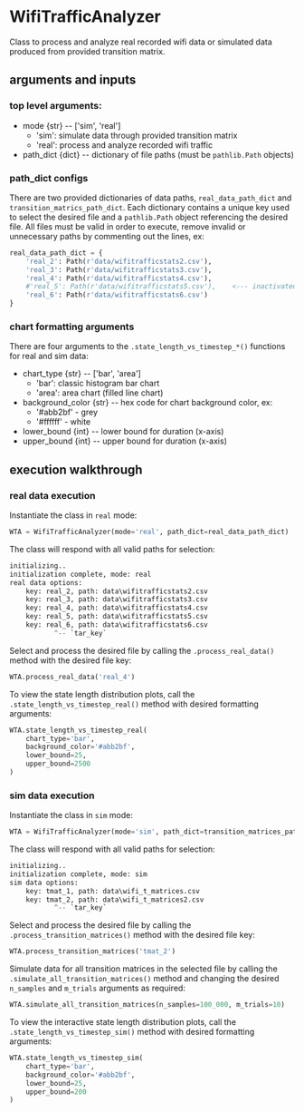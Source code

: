 # WifiTrafficAnalyzer

Class to process and analyze real recorded wifi data or simulated data produced from provided transition matrix.

## arguments and inputs

### top level arguments:
- mode {str} -- ['sim', 'real']
    - 'sim': simulate data through provided transition matrix
    - 'real': process and analyze recorded wifi traffic
- path_dict {dict} -- dictionary of file paths (must be `pathlib.Path` objects)

### path_dict configs
There are two provided dictionaries of data paths, `real_data_path_dict` and `transition_matrics_path_dict`. Each dictionary contains a unique key used to select the desired file and a `pathlib.Path` object referencing the desired file. All files must be valid in order to execute, remove invalid or unnecessary paths by commenting out the lines, ex:

```python
real_data_path_dict = {
    'real_2': Path(r'data/wifitrafficstats2.csv'),
    'real_3': Path(r'data/wifitrafficstats3.csv'),
    'real_4': Path(r'data/wifitrafficstats4.csv'),
    #'real_5': Path(r'data/wifitrafficstats5.csv'),    <--- inactivated path
    'real_6': Path(r'data/wifitrafficstats6.csv')
}
```

### chart formatting arguments
There are four arguments to the `.state_length_vs_timestep_*()` functions for real and sim data:
- chart_type {str} -- ['bar', 'area']
    - 'bar': classic histogram bar chart
    - 'area': area chart (filled line chart)
- background_color {str} -- hex code for chart background color, ex:
    - '#abb2bf' - grey
    - '#ffffff' - white
- lower_bound {int} -- lower bound for duration (x-axis)
- upper_bound {int} -- upper bound for duration (x-axis)

## execution walkthrough

### real data execution
Instantiate the class in `real` mode:
```python
WTA = WifiTrafficAnalyzer(mode='real', path_dict=real_data_path_dict)
```

The class will respond with all valid paths for selection:
```python
initializing..
initialization complete, mode: real
real data options:
	key: real_2, path: data\wifitrafficstats2.csv
	key: real_3, path: data\wifitrafficstats3.csv
	key: real_4, path: data\wifitrafficstats4.csv
	key: real_5, path: data\wifitrafficstats5.csv
	key: real_6, path: data\wifitrafficstats6.csv
           ^-- `tar_key`
```

Select and process the desired file by calling the `.process_real_data()` method with the desired file key:
```python
WTA.process_real_data('real_4')
```

To view the state length distribution plots, call the `.state_length_vs_timestep_real()` method with desired formatting arguments:
```python
WTA.state_length_vs_timestep_real(
    chart_type='bar',
    background_color='#abb2bf',
    lower_bound=25,
    upper_bound=2500
)
```


### sim data execution
Instantiate the class in `sim` mode:
```python
WTA = WifiTrafficAnalyzer(mode='sim', path_dict=transition_matrices_path_dict)
```

The class will respond with all valid paths for selection:
```python
initializing..
initialization complete, mode: sim
sim data options:
	key: tmat_1, path: data\wifi_t_matrices.csv
	key: tmat_2, path: data\wifi_t_matrices2.csv
           ^-- `tar_key`
```

Select and process the desired file by calling the `.process_transition_matrices()` method with the desired file key:
```python
WTA.process_transition_matrices('tmat_2')
```

Simulate data for all transition matrices in the selected file by calling the `.simulate_all_transition_matrices()` method and changing the desired `n_samples` and `m_trials` arguments as required:
```python
WTA.simulate_all_transition_matrices(n_samples=100_000, m_trials=10)
```

To view the interactive state length distribution plots, call the `.state_length_vs_timestep_sim()` method with desired formatting arguments:
```python
WTA.state_length_vs_timestep_sim(
    chart_type='bar',
    background_color='#abb2bf',
    lower_bound=25,
    upper_bound=200
)
```
